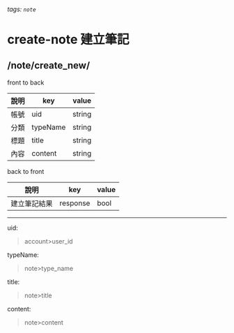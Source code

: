 ###### tags: `note`
# create-note 建立筆記
## /note/create_new/
front to back

| 說明 | key      | value  |
| ---- | -------- | ------ |
| 帳號 | uid      | string |
| 分類 | typeName | string |
| 標題 | title    | string |
| 內容 | content  | string |


back to front

| 說明         | key      | value |
| ------------ | -------- | ----- |
| 建立筆記結果 | response | bool  |

---
uid:
 >account>user_id

typeName:
 >note>type_name

title:
 >note>title

content:
 >note>content